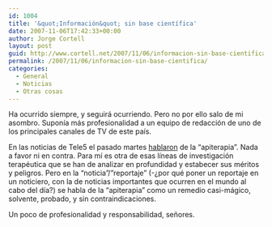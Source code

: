 ```yaml
---
id: 1004
title: '&quot;Información&quot; sin base cientí­fica'
date: 2007-11-06T17:42:33+00:00
author: Jorge Cortell
layout: post
guid: http://www.cortell.net/2007/11/06/informacion-sin-base-cientifica/
permalink: /2007/11/06/informacion-sin-base-cientifica/
categories:
  - General
  - Noticias
  - Otras cosas
---
```

Ha ocurrido siempre, y seguirá ocurriendo. Pero no por ello salo de mi asombro. Suponí­a más profesionalidad a un equipo de redacción de uno de los principales canales de TV de este paí­s.

En las noticias de Tele5 el pasado martes <a target="_blank" title="Noticia Tele5" href="http://www.informativos.telecinco.es/reporteros/picotazos/abeja/apiterapia/dn_56418.htm">hablaron</a> de la &#8220;apiterapia&#8221;. Nada a favor ni en contra. Para mí­ es otra de esas lí­neas de investigación terapéutica que se han de analizar en profundidad y estabecer sus méritos y peligros. Pero en la &#8220;noticia&#8221;/&#8221;reportaje&#8221; (-¿por qué poner un reportaje en un noticiero, con la de noticias importantes que ocurren en el mundo al cabo del dí­a?) se habla de la &#8220;apiterapia&#8221; como un remedio casi-mágico, solvente, probado, y sin contraindicaciones.

Un poco de profesionalidad y responsabilidad, señores.